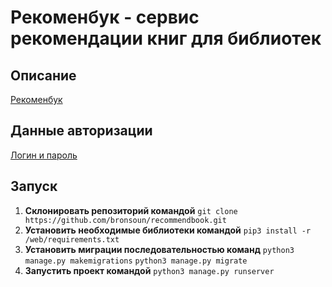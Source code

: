 # Рекоменбук - сервис рекомендации книг для библиотек
## Описание
[Рекоменбук](http://178.154.241.46:4985/)


## Данные авторизации
[Логин и пароль](https://docs.yandex.ru/docs/view?url=ya-disk-public%3A%2F%2FEEEAUEMOwR2HsBamb%2FKxg7To7F0vKbD80WvRvh5GZFCfFPzpXxDgVV0S24f1r3cZq%2FJ6bpmRyOJonT3VoXnDag%3D%3D%3A%2Fcredentials.csv&name=credentials.csv&nosw=1)

## Запуск
1. **Склонировать репозиторий командой**
   ```git clone https://github.com/bronsoun/recommendbook.git```
4. **Установить необходимые библиотеки командой**
   ```pip3 install -r /web/requirements.txt```
6. **Установить миграции последовательностью команд**
   ```python3 manage.py makemigrations```
   ```python3 manage.py migrate```
8. **Запустить проект командой**
   ```python3 manage.py runserver```
